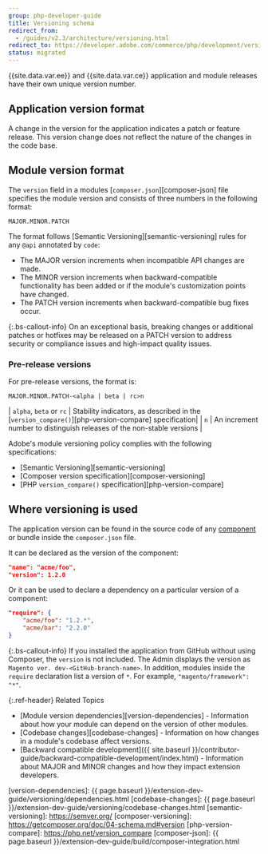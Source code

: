 ```yaml
---
group: php-developer-guide
title: Versioning schema
redirect_from:
  - /guides/v2.3/architecture/versioning.html
redirect_to: https://developer.adobe.com/commerce/php/development/versioning/
status: migrated
---
```


{{site.data.var.ee}} and {{site.data.var.ce}} application and module releases have their own unique version number.

## Application version format

A change in the version for the application indicates a patch or feature release.
This version change does not reflect the nature of the changes in the code base.

## Module version format

The `version` field in a modules [`composer.json`][composer-json] file specifies the module version and consists of three numbers in the following format:

`MAJOR.MINOR.PATCH`

The format follows [Semantic Versioning][semantic-versioning] rules for any `@api` annotated by `code`:

*  The MAJOR version increments when incompatible API changes are made.
*  The MINOR version increments when backward-compatible functionality has been added or if the module's customization points have changed.
*  The PATCH version increments when backward-compatible bug fixes occur.

{:.bs-callout-info}
On an exceptional basis, breaking changes or additional patches or hotfixes may be released on a PATCH version to address security or compliance issues and high-impact quality issues.

### Pre-release versions

For pre-release versions, the format is:

`MAJOR.MINOR.PATCH-<alpha | beta | rc>n`

| `alpha`, `beta` or `rc` | Stability indicators, as described in the [`version_compare()`][php-version-compare] specification|
| `n` | An increment number to distinguish releases of the non-stable versions |

Adobe's module versioning policy complies with the following specifications:

*  [Semantic Versioning][semantic-versioning]
*  [Composer version specification][composer-versioning]
*  [PHP `version_compare()` specification][php-version-compare]

## Where versioning is used

The application version can be found in the source code of any [component](https://glossary.magento.com/magento-component) or bundle inside the `composer.json` file.

It can be declared as the version of the component:

```json
"name": "acme/foo",
"version": 1.2.0
```

Or it can be used to declare a dependency on a particular version of a component:

```json
"require": {
    "acme/foo": "1.2.*",
    "acme/bar": "2.2.0"
}
```

{:.bs-callout-info}
If you installed the application from GitHub without using Composer, the `version` is not included. The Admin displays the version as `Magento ver. dev-<GitHub-branch-name>`. In addition, modules inside the `require` declaration list a version of `*`. For example, `"magento/framework": "*"`.

{:.ref-header}
Related Topics

*  [Module version dependencies][version-dependencies] - Information about how your module can depend on the version of other modules.
*  [Codebase changes][codebase-changes] - Information on how changes in a module's codebase affect versions.
*  [Backward compatible development]({{ site.baseurl }}/contributor-guide/backward-compatible-development/index.html) - Information about MAJOR and MINOR changes and how they impact extension developers.

[version-dependencies]: {{ page.baseurl }}/extension-dev-guide/versioning/dependencies.html
[codebase-changes]: {{ page.baseurl }}/extension-dev-guide/versioning/codebase-changes.html
[semantic-versioning]: https://semver.org/
[composer-versioning]: https://getcomposer.org/doc/04-schema.md#version
[php-version-compare]: https://php.net/version_compare
[composer-json]: {{ page.baseurl }}/extension-dev-guide/build/composer-integration.html

